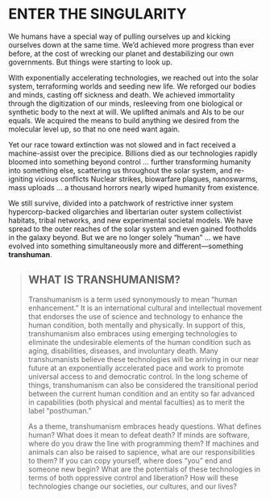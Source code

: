# ENTER THE SINGULARITY

We humans have a special way of pulling ourselves up and kicking ourselves down at the same time. We’d achieved more progress than ever before, at the cost of wrecking our planet and destabilizing our own governments. But things were starting to look up. 

With exponentially accelerating technologies, we reached out into the solar system, terraforming worlds and seeding new life. We reforged our bodies and minds, casting off sickness and death. We achieved immortality through the digitization of our minds, resleeving from one biological or synthetic body to the next at will. We uplifted animals and AIs to be our equals. We acquired the means to build anything we desired from the molecular level up, so that no one need want again. 

Yet our race toward extinction was not slowed and in fact received a machine-assist over the precipice. Billions died as our technologies rapidly bloomed into something beyond control … further transforming humanity into something else, scattering us throughout the solar system, and re-igniting vicious conflicts Nuclear strikes, biowarfare plagues, nanoswarms, mass uploads … a thousand horrors nearly wiped humanity from existence. 

We still survive, divided into a patchwork of restrictive inner system hypercorp-backed oligarchies and libertarian outer system collectivist habitats, tribal networks, and new experimental societal models. We have spread to the outer reaches of the solar system and even gained footholds in the galaxy beyond. But we are no longer solely “human” … we have evolved into something simultaneously more and different—something **transhuman**.

<blockquote>

## WHAT IS TRANSHUMANISM?

Transhumanism is a term used synonymously to mean “human enhancement.” It is an international cultural and intellectual movement that endorses the use of science and technology to enhance the human condition, both mentally and physically. In support of this, transhumanism also embraces using emerging technologies to eliminate the undesirable elements of the human condition such as aging, disabilities, diseases, and involuntary death. Many transhumanists believe these technologies will be arriving in our near future at an exponentially accelerated pace and work to promote universal access to and democratic control. In the long scheme of things, transhumanism can also be considered the transitional period between the current human condition and an entity so far advanced in capabilities (both physical and mental faculties) as to merit the label “posthuman.” 

As a theme, transhumanism embraces heady questions. What defines human? What does it mean to defeat death? If minds are software, where do you draw the line with programming them? If machines and animals can also be raised to sapience, what are our responsibilities to them? If you can copy yourself, where does “you” end and someone new begin? What are the potentials of these technologies in terms of both oppressive control and liberation? How will these technologies change our societies, our cultures, and our lives?